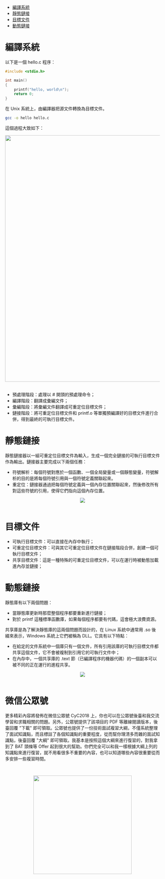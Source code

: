 <!-- GFM-TOC -->
* [編譯系統](#編譯系統)
* [靜態鏈接](#靜態鏈接)
* [目標文件](#目標文件)
* [動態鏈接](#動態鏈接)
<!-- GFM-TOC -->


# 編譯系統


以下是一個 hello.c 程序：

```c
#include <stdio.h>

int main()
{
    printf("hello, world\n");
    return 0;
}
```

在 Unix 系統上，由編譯器把源文件轉換為目標文件。

```bash
gcc -o hello hello.c
```

這個過程大致如下：

<div align="center"> <img src="https://cs-notes-1256109796.cos.ap-guangzhou.myqcloud.com/b396d726-b75f-4a32-89a2-03a7b6e19f6f.jpg" width="800"/> </div><br>

- 預處理階段：處理以 # 開頭的預處理命令；
- 編譯階段：翻譯成彙編文件；
- 彙編階段：將彙編文件翻譯成可重定位目標文件；
- 鏈接階段：將可重定位目標文件和 printf.o 等單獨預編譯好的目標文件進行合併，得到最終的可執行目標文件。

# 靜態鏈接

靜態鏈接器以一組可重定位目標文件為輸入，生成一個完全鏈接的可執行目標文件作為輸出。鏈接器主要完成以下兩個任務：

- 符號解析：每個符號對應於一個函數、一個全局變量或一個靜態變量，符號解析的目的是將每個符號引用與一個符號定義關聯起來。
- 重定位：鏈接器通過把每個符號定義與一個內存位置關聯起來，然後修改所有對這些符號的引用，使得它們指向這個內存位置。

<div align="center"> <img src="https://cs-notes-1256109796.cos.ap-guangzhou.myqcloud.com/47d98583-8bb0-45cc-812d-47eefa0a4a40.jpg"/> </div><br>

# 目標文件

- 可執行目標文件：可以直接在內存中執行；
- 可重定位目標文件：可與其它可重定位目標文件在鏈接階段合併，創建一個可執行目標文件；
- 共享目標文件：這是一種特殊的可重定位目標文件，可以在運行時被動態加載進內存並鏈接；

# 動態鏈接

靜態庫有以下兩個問題：

- 當靜態庫更新時那麼整個程序都要重新進行鏈接；
- 對於 printf 這種標準函數庫，如果每個程序都要有代碼，這會極大浪費資源。

共享庫是為了解決靜態庫的這兩個問題而設計的，在 Linux 系統中通常用 .so 後綴來表示，Windows 系統上它們被稱為 DLL。它具有以下特點：

- 在給定的文件系統中一個庫只有一個文件，所有引用該庫的可執行目標文件都共享這個文件，它不會被複制到引用它的可執行文件中；
- 在內存中，一個共享庫的 .text 節（已編譯程序的機器代碼）的一個副本可以被不同的正在運行的進程共享。

<div align="center"> <img src="https://cs-notes-1256109796.cos.ap-guangzhou.myqcloud.com/76dc7769-1aac-4888-9bea-064f1caa8e77.jpg"/> </div><br>




# 微信公眾號


更多精彩內容將發佈在微信公眾號 CyC2018 上，你也可以在公眾號後臺和我交流學習和求職相關的問題。另外，公眾號提供了該項目的 PDF 等離線閱讀版本，後臺回覆 "下載" 即可領取。公眾號也提供了一份技術面試複習大綱，不僅系統整理了面試知識點，而且標註了各個知識點的重要程度，從而幫你理清多而雜的面試知識點，後臺回覆 "大綱" 即可領取。我基本是按照這個大綱來進行復習的，對我拿到了 BAT 頭條等 Offer 起到很大的幫助。你們完全可以和我一樣根據大綱上列的知識點來進行復習，就不用看很多不重要的內容，也可以知道哪些內容很重要從而多安排一些複習時間。


<br><div align="center"><img width="320px" src="https://cs-notes-1256109796.cos.ap-guangzhou.myqcloud.com/other/公眾號海報6.png"></img></div>
